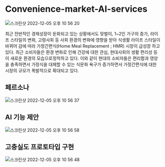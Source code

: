 # Convenience-market-AI-services
![스크린샷 2022-12-05 오후 10 56 20](https://user-images.githubusercontent.com/101313864/205654560-3e3ba890-b253-494a-9251-ae88bd1fcb4f.png)

최근 전반적인 경제성장이 둔화되고 있는 상황에서도 맞벌이, 1~2인 가구의 증가, 라이프 스타일의 변화, 고령사회 등 사회 환경의 변화에 영향을 받아 식생활 라이프 스타일이 바뀌어 감에 따라 가정간편식(Home Meal Replacement ; HMR) 시장이 급성장 하고 있다.
최근 소비자들은 환경 변화로 인해 건강에 대한 관심, 현대사회의 생활 편리성 등이 새로운 환경의 모습으로정착하고 있다. 이와 같이 현대의 소비자들은 편리함과 영양을 충족하면서 가정식을 대체할 수 있는 식문화 욕구가 증가하면서 가정간편식에 대한 시장의 규모가 폭발적으로 확대되고 있다.

## 페르소나
![스크린샷 2022-12-05 오후 10 56 37](https://user-images.githubusercontent.com/101313864/205654606-be062aca-1f82-4c08-bc17-95959d215d6f.png)

## AI 기능 제안
![스크린샷 2022-12-05 오후 10 56 58](https://user-images.githubusercontent.com/101313864/205654719-87188a37-1195-4162-ba87-2ab386499a58.png)

## 고충실도 프로토타입 구현
![스크린샷 2022-12-05 오후 10 56 48](https://user-images.githubusercontent.com/101313864/205654660-523e41f1-42bb-48f8-8f9a-4143507e80ec.png)

